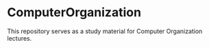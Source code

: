 # ComputerOrganization
This repository serves as a study material for Computer Organization lectures. 